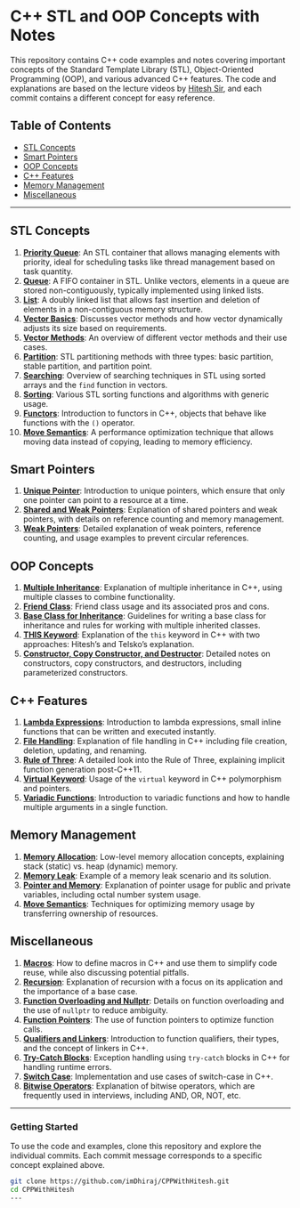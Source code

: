 # C++ STL and OOP Concepts with Notes

This repository contains C++ code examples and notes covering important concepts of the Standard Template Library (STL), Object-Oriented Programming (OOP), and various advanced C++ features. The code and explanations are based on the lecture videos by [Hitesh Sir](https://youtu.be/FpfHmAkRVK4?si=vnNdRyW2ag5qOyhu), and each commit contains a different concept for easy reference.

## Table of Contents
- [STL Concepts](#stl-concepts)
- [Smart Pointers](#smart-pointers)
- [OOP Concepts](#oop-concepts)
- [C++ Features](#cpp-features)
- [Memory Management](#memory-management)
- [Miscellaneous](#miscellaneous)

---

## STL Concepts

1. **[Priority Queue](https://github.com/imDhiraj/CPPWithHitesh/commit/adb6669)**: An STL container that allows managing elements with priority, ideal for scheduling tasks like thread management based on task quantity.
2. **[Queue](https://github.com/imDhiraj/CPPWithHitesh/commit/da2f723)**: A FIFO container in STL. Unlike vectors, elements in a queue are stored non-contiguously, typically implemented using linked lists.
3. **[List](https://github.com/imDhiraj/CPPWithHitesh/commit/8bb7a74)**: A doubly linked list that allows fast insertion and deletion of elements in a non-contiguous memory structure.
4. **[Vector Basics](https://github.com/imDhiraj/CPPWithHitesh/commit/5d4eb07)**: Discusses vector methods and how vector dynamically adjusts its size based on requirements.
5. **[Vector Methods](https://github.com/imDhiraj/CPPWithHitesh/commit/f8a7516)**: An overview of different vector methods and their use cases.
6. **[Partition](https://github.com/imDhiraj/CPPWithHitesh/commit/3a2b0b2)**: STL partitioning methods with three types: basic partition, stable partition, and partition point.
7. **[Searching](https://github.com/imDhiraj/CPPWithHitesh/commit/b7bb21d)**: Overview of searching techniques in STL using sorted arrays and the `find` function in vectors.
8. **[Sorting](https://github.com/imDhiraj/CPPWithHitesh/commit/afee4ac)**: Various STL sorting functions and algorithms with generic usage.
9. **[Functors](https://github.com/imDhiraj/CPPWithHitesh/commit/10d9d5f)**: Introduction to functors in C++, objects that behave like functions with the `()` operator.
10. **[Move Semantics](https://github.com/imDhiraj/CPPWithHitesh/commit/58e6756)**: A performance optimization technique that allows moving data instead of copying, leading to memory efficiency.

## Smart Pointers

1. **[Unique Pointer](https://github.com/imDhiraj/CPPWithHitesh/commit/c1672dd)**: Introduction to unique pointers, which ensure that only one pointer can point to a resource at a time.
2. **[Shared and Weak Pointers](https://github.com/imDhiraj/CPPWithHitesh/commit/d0e34db)**: Explanation of shared pointers and weak pointers, with details on reference counting and memory management.
3. **[Weak Pointers](https://github.com/imDhiraj/CPPWithHitesh/commit/32c352d)**: Detailed explanation of weak pointers, reference counting, and usage examples to prevent circular references.

## OOP Concepts

1. **[Multiple Inheritance](https://github.com/imDhiraj/CPPWithHitesh/commit/4187317)**: Explanation of multiple inheritance in C++, using multiple classes to combine functionality.
2. **[Friend Class](https://github.com/imDhiraj/CPPWithHitesh/commit/788ca14)**: Friend class usage and its associated pros and cons.
3. **[Base Class for Inheritance](https://github.com/imDhiraj/CPPWithHitesh/commit/6cf67fe)**: Guidelines for writing a base class for inheritance and rules for working with multiple inherited classes.
4. **[THIS Keyword](https://github.com/imDhiraj/CPPWithHitesh/commit/ff47000)**: Explanation of the `this` keyword in C++ with two approaches: Hitesh’s and Telsko’s explanation.
5. **[Constructor, Copy Constructor, and Destructor](https://github.com/imDhiraj/CPPWithHitesh/commit/5588836)**: Detailed notes on constructors, copy constructors, and destructors, including parameterized constructors.

## C++ Features

1. **[Lambda Expressions](https://github.com/imDhiraj/CPPWithHitesh/commit/9551ccd)**: Introduction to lambda expressions, small inline functions that can be written and executed instantly.
2. **[File Handling](https://github.com/imDhiraj/CPPWithHitesh/commit/8a0bac7)**: Explanation of file handling in C++ including file creation, deletion, updating, and renaming.
3. **[Rule of Three](https://github.com/imDhiraj/CPPWithHitesh/commit/1106419)**: A detailed look into the Rule of Three, explaining implicit function generation post-C++11.
4. **[Virtual Keyword](https://github.com/imDhiraj/CPPWithHitesh/commit/e43fa94)**: Usage of the `virtual` keyword in C++ polymorphism and pointers.
5. **[Variadic Functions](https://github.com/imDhiraj/CPPWithHitesh/commit/c5641bd)**: Introduction to variadic functions and how to handle multiple arguments in a single function.

## Memory Management

1. **[Memory Allocation](https://github.com/imDhiraj/CPPWithHitesh/commit/ac36459)**: Low-level memory allocation concepts, explaining stack (static) vs. heap (dynamic) memory.
2. **[Memory Leak](https://github.com/imDhiraj/CPPWithHitesh/commit/58a1cf7)**: Example of a memory leak scenario and its solution.
3. **[Pointer and Memory](https://github.com/imDhiraj/CPPWithHitesh/commit/2ae4401)**: Explanation of pointer usage for public and private variables, including octal number system usage.
4. **[Move Semantics](https://github.com/imDhiraj/CPPWithHitesh/commit/58e6756)**: Techniques for optimizing memory usage by transferring ownership of resources.

## Miscellaneous

1. **[Macros](https://github.com/imDhiraj/CPPWithHitesh/commit/ddf58b2)**: How to define macros in C++ and use them to simplify code reuse, while also discussing potential pitfalls.
2. **[Recursion](https://github.com/imDhiraj/CPPWithHitesh/commit/b6b449d)**: Explanation of recursion with a focus on its application and the importance of a base case.
3. **[Function Overloading and Nullptr](https://github.com/imDhiraj/CPPWithHitesh/commit/aa4d124)**: Details on function overloading and the use of `nullptr` to reduce ambiguity.
4. **[Function Pointers](https://github.com/imDhiraj/CPPWithHitesh/commit/77fb6e6)**: The use of function pointers to optimize function calls.
5. **[Qualifiers and Linkers](https://github.com/imDhiraj/CPPWithHitesh/commit/959fc6d)**: Introduction to function qualifiers, their types, and the concept of linkers in C++.
6. **[Try-Catch Blocks](https://github.com/imDhiraj/CPPWithHitesh/commit/bbac359)**: Exception handling using `try-catch` blocks in C++ for handling runtime errors.
7. **[Switch Case](https://github.com/imDhiraj/CPPWithHitesh/commit/4fb28d4)**: Implementation and use cases of switch-case in C++.
8. **[Bitwise Operators](https://github.com/imDhiraj/CPPWithHitesh/commit/4daebeb)**: Explanation of bitwise operators, which are frequently used in interviews, including AND, OR, NOT, etc.

---

### Getting Started
To use the code and examples, clone this repository and explore the individual commits. Each commit message corresponds to a specific concept explained above.

```bash
git clone https://github.com/imDhiraj/CPPWithHitesh.git
cd CPPWithHitesh
---


